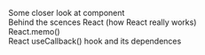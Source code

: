 Some closer look at component  
Behind the scences React (how React really works)  
React.memo()  
React useCallback() hook and its dependences  
